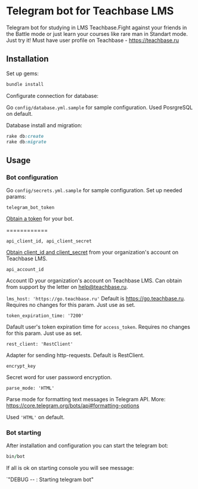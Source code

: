 
# Telegram bot for Teachbase LMS

Telegram bot for studying in LMS Teachbase.Fight against your friends in the Battle mode or just learn your courses like rare man in Standart mode. Just try it! Must have user profile on Teachbase - https://teachbase.ru


## Installation

Set up gems:
```ruby
bundle install
```

Configurate connection for database:

Go `config/database.yml.sample` for sample configuration. Used PosrgreSQL on default.

Database install and migration:

```ruby
rake db:create
rake db:migrate
```

## Usage

### Bot configuration

Go `config/secrets.yml.sample` for sample configuration. Set up needed params:

`telegram_bot_token`

[Obtain a token](https://core.telegram.org/bots#6-botfather) for your bot.

============

`api_client_id, api_client_secret`

[Obtain client_id and client_secret](https://help.teachbase.ru/hc/ru/articles/360009569014#h_6144c047-c233-488c-9f0a-dcb7126e1513) from your organization's account on Teachbase LMS.

`api_account_id`

Account ID your organization's account on Teachbase LMS. Can obtain from support by the letter on help@teachbase.ru.

`lms_host: 'https://go.teachbase.ru'`
Default is https://go.teachbase.ru. Requires no changes for this param. Just use as set.

`token_expiration_time: '7200'`

Dafault user's token expiration time for `access_token`. Requires no changes for this param. Just use as set.

`rest_client: 'RestClient'`

Adapter for sending http-requests. Default is RestClient.

`encrypt_key`

Secret word for user password encryption.

`parse_mode: 'HTML'`

Parse mode for formatting text messages in Telegram API. More: https://core.telegram.org/bots/api#formatting-options

Used `'HTML'` on default.

### Bot starting

After installation and configuration you can start the telegram bot:

```ruby
bin/bot
```

If all is ok on starting console you will see message:

`"DEBUG -- : Starting telegram bot"
